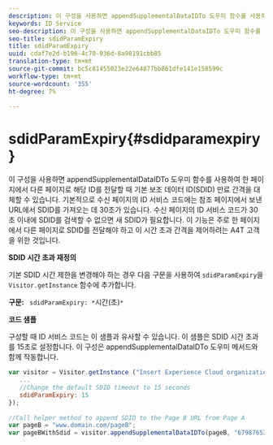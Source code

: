 ```yaml
---
description: 이 구성을 사용하면 appendSupplementalDataIDTo 도우미 함수를 사용하여 한 페이지에서 다른 페이지로 해당 ID를 전달할 때 기본 보조 데이터 ID(SDID) 만료 간격을 대체할 수 있습니다. 기본적으로 수신 페이지의 ID 서비스 코드에는 참조 페이지에서 보낸 URL에서 SDID를 가져오는 데 30초가 있습니다. 수신 페이지의 ID 서비스 코드가 30초 이내에 SDID를 검색할 수 없으면 새 SDID가 필요합니다. 이 기능은 주로 한 페이지에서 다른 페이지로 SDID를 전달해야 하고 이 시간 초과 간격을 제어하려는 A4T 고객을 위한 것입니다.
keywords: ID Service
seo-description: 이 구성을 사용하면 appendSupplementalDataIDTo 도우미 함수를 사용하여 한 페이지에서 다른 페이지로 해당 ID를 전달할 때 기본 보조 데이터 ID(SDID) 만료 간격을 대체할 수 있습니다. 기본적으로 수신 페이지의 ID 서비스 코드에는 참조 페이지에서 보낸 URL에서 SDID를 가져오는 데 30초가 있습니다. 수신 페이지의 ID 서비스 코드가 30초 이내에 SDID를 검색할 수 없으면 새 SDID가 필요합니다. 이 기능은 주로 한 페이지에서 다른 페이지로 SDID를 전달해야 하고 이 시간 초과 간격을 제어하려는 A4T 고객을 위한 것입니다.
seo-title: sdidParamExpiry
title: sdidParamExpiry
uuid: cdaf7e2d-b196-4c70-936d-8a98191cbb85
translation-type: tm+mt
source-git-commit: bc5c81455023e22e64877bb861dfe141e158599c
workflow-type: tm+mt
source-wordcount: '355'
ht-degree: 7%

---
```



# sdidParamExpiry{#sdidparamexpiry}

이 구성을 사용하면 appendSupplementalDataIDTo 도우미 함수를 사용하여 한 페이지에서 다른 페이지로 해당 ID를 전달할 때 기본 보조 데이터 ID(SDID) 만료 간격을 대체할 수 있습니다. 기본적으로 수신 페이지의 ID 서비스 코드에는 참조 페이지에서 보낸 URL에서 SDID를 가져오는 데 30초가 있습니다. 수신 페이지의 ID 서비스 코드가 30초 이내에 SDID를 검색할 수 없으면 새 SDID가 필요합니다. 이 기능은 주로 한 페이지에서 다른 페이지로 SDID를 전달해야 하고 이 시간 초과 간격을 제어하려는 A4T 고객을 위한 것입니다.

**SDID 시간 초과 재정의**

기본 SDID 시간 제한을 변경해야 하는 경우 다음 구문을 사용하여 `sdidParamExpiry`을 `Visitor.getInstance` 함수에 추가합니다.

**구문:** ` sdidParamExpiry: *`시간(초)`*`

**코드 샘플**

구성할 때 ID 서비스 코드는 이 샘플과 유사할 수 있습니다. 이 샘플은 SDID 시간 초과를 15초로 설정합니다. 이 구성은 appendSupplementalDataIDTo [](../../library/get-set/appendsupplementaldataidto.md#reference-65d09de6fde0418f8c62fa79304a755d) 도우미 메서드와 함께 작동합니다.

```js
var visitor = Visitor.getInstance ("Insert Experience Cloud organization ID here",{ 
   ... 
   //Change the default SDID timeout to 15 seconds 
   sdidParamExpiry: 15 
}); 
 
//Call helper method to append SDID to the Page B URL from Page A 
var pageB = "www.domain.com/pageB"; 
var pageBWithSdid = visitor.appendSupplementalDataIDTo(pageB, "67987653465787219"); 
```

